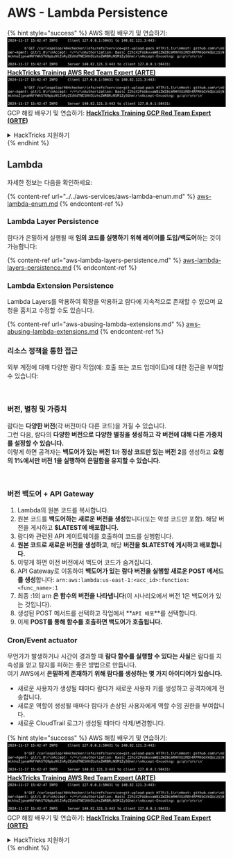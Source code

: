 # AWS - Lambda Persistence

{% hint style="success" %}
AWS 해킹 배우기 및 연습하기:<img src="../../../../.gitbook/assets/image (1).png" alt="" data-size="line">[**HackTricks Training AWS Red Team Expert (ARTE)**](https://training.hacktricks.xyz/courses/arte)<img src="../../../../.gitbook/assets/image (1).png" alt="" data-size="line">\
GCP 해킹 배우기 및 연습하기: <img src="../../../../.gitbook/assets/image (2).png" alt="" data-size="line">[**HackTricks Training GCP Red Team Expert (GRTE)**<img src="../../../../.gitbook/assets/image (2).png" alt="" data-size="line">](https://training.hacktricks.xyz/courses/grte)

<details>

<summary>HackTricks 지원하기</summary>

* [**구독 계획**](https://github.com/sponsors/carlospolop) 확인하기!
* **💬 [**Discord 그룹**](https://discord.gg/hRep4RUj7f) 또는 [**텔레그램 그룹**](https://t.me/peass)에 참여하거나 **Twitter** 🐦 [**@hacktricks\_live**](https://twitter.com/hacktricks\_live)**를 팔로우하세요.**
* **[**HackTricks**](https://github.com/carlospolop/hacktricks) 및 [**HackTricks Cloud**](https://github.com/carlospolop/hacktricks-cloud) GitHub 리포지토리에 PR을 제출하여 해킹 트릭을 공유하세요.**

</details>
{% endhint %}

## Lambda

자세한 정보는 다음을 확인하세요:

{% content-ref url="../../aws-services/aws-lambda-enum.md" %}
[aws-lambda-enum.md](../../aws-services/aws-lambda-enum.md)
{% endcontent-ref %}

### Lambda Layer Persistence

람다가 은밀하게 실행될 때 **임의 코드를 실행하기 위해 레이어를 도입/백도어**하는 것이 가능합니다:

{% content-ref url="aws-lambda-layers-persistence.md" %}
[aws-lambda-layers-persistence.md](aws-lambda-layers-persistence.md)
{% endcontent-ref %}

### Lambda Extension Persistence

Lambda Layers를 악용하여 확장을 악용하고 람다에 지속적으로 존재할 수 있으며 요청을 훔치고 수정할 수도 있습니다.

{% content-ref url="aws-abusing-lambda-extensions.md" %}
[aws-abusing-lambda-extensions.md](aws-abusing-lambda-extensions.md)
{% endcontent-ref %}

### 리소스 정책을 통한 접근

외부 계정에 대해 다양한 람다 작업(예: 호출 또는 코드 업데이트)에 대한 접근을 부여할 수 있습니다:

<figure><img src="../../../../.gitbook/assets/image (255).png" alt=""><figcaption></figcaption></figure>

### 버전, 별칭 및 가중치

람다는 **다양한 버전**(각 버전마다 다른 코드)을 가질 수 있습니다.\
그런 다음, 람다의 **다양한 버전으로 다양한 별칭을 생성하고 각 버전에 대해 다른 가중치를 설정할 수 있습니다.**\
이렇게 하면 공격자는 **백도어가 있는 버전 1**과 **정상 코드만 있는 버전 2**를 생성하고 **요청의 1%에서만 버전 1을 실행하여 은밀함을 유지할 수 있습니다.**

<figure><img src="../../../../.gitbook/assets/image (120).png" alt=""><figcaption></figcaption></figure>

### 버전 백도어 + API Gateway

1. Lambda의 원본 코드를 복사합니다.
2. 원본 코드를 **백도어하는 새로운 버전을 생성**합니다(또는 악성 코드만 포함). 해당 버전을 게시하고 **$LATEST에 배포합니다.**
3. 람다와 관련된 API 게이트웨이를 호출하여 코드를 실행합니다.
4. **원본 코드로 새로운 버전을 생성하고**, 해당 **버전을 $LATEST에 게시하고 배포합니다.**
5. 이렇게 하면 이전 버전에서 백도어 코드가 숨겨집니다.
6. API Gateway로 이동하여 **백도어가 있는 람다 버전을 실행할 새로운 POST 메서드를 생성**합니다: `arn:aws:lambda:us-east-1:<acc_id>:function:<func_name>:1`
7. 최종 :1의 arn **은 함수의 버전을 나타냅니다**(이 시나리오에서 버전 1은 백도어가 있는 것입니다).
8. 생성된 POST 메서드를 선택하고 작업에서 **`API 배포`**를 선택합니다.
9. 이제 **POST를 통해 함수를 호출하면 백도어가 호출됩니다.**

### Cron/Event actuator

무언가가 발생하거나 시간이 경과할 때 **람다 함수를 실행할 수 있다는 사실**은 람다를 지속성을 얻고 탐지를 피하는 좋은 방법으로 만듭니다.\
여기 AWS에서 **은밀하게 존재하기 위해 람다를 생성하는 몇 가지 아이디어가 있습니다.**

* 새로운 사용자가 생성될 때마다 람다가 새로운 사용자 키를 생성하고 공격자에게 전송합니다.
* 새로운 역할이 생성될 때마다 람다가 손상된 사용자에게 역할 수임 권한을 부여합니다.
* 새로운 CloudTrail 로그가 생성될 때마다 삭제/변경합니다.

{% hint style="success" %}
AWS 해킹 배우기 및 연습하기:<img src="../../../../.gitbook/assets/image (1).png" alt="" data-size="line">[**HackTricks Training AWS Red Team Expert (ARTE)**](https://training.hacktricks.xyz/courses/arte)<img src="../../../../.gitbook/assets/image (1).png" alt="" data-size="line">\
GCP 해킹 배우기 및 연습하기: <img src="../../../../.gitbook/assets/image (2).png" alt="" data-size="line">[**HackTricks Training GCP Red Team Expert (GRTE)**<img src="../../../../.gitbook/assets/image (2).png" alt="" data-size="line">](https://training.hacktricks.xyz/courses/grte)

<details>

<summary>HackTricks 지원하기</summary>

* [**구독 계획**](https://github.com/sponsors/carlospolop) 확인하기!
* **💬 [**Discord 그룹**](https://discord.gg/hRep4RUj7f) 또는 [**텔레그램 그룹**](https://t.me/peass)에 참여하거나 **Twitter** 🐦 [**@hacktricks\_live**](https://twitter.com/hacktricks\_live)**를 팔로우하세요.**
* **[**HackTricks**](https://github.com/carlospolop/hacktricks) 및 [**HackTricks Cloud**](https://github.com/carlospolop/hacktricks-cloud) GitHub 리포지토리에 PR을 제출하여 해킹 트릭을 공유하세요.**

</details>
{% endhint %}
